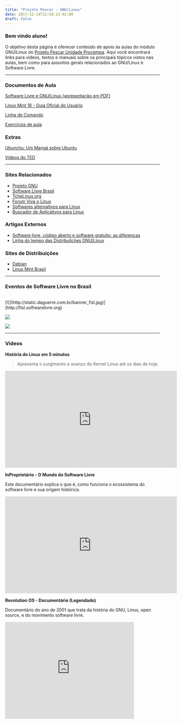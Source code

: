 ```yaml
---
title: "Projeto Pescar - GNU/Linux"
date: 2017-12-14T22:58:13-02:00
draft: false
---
```


### Bem vindo aluno!  <i class="big linux icon"></i>
O objetivo desta página é oferecer conteúdo de apoio às aulas do módulo GNU/Linux do [Projeto Pescar Unidade Procempa](http://www2.portoalegre.rs.gov.br/pescar). Aqui você encontrará links para vídeos, textos e manuais sobre os principais tópicos vistos nas aulas, bem como para assuntos gerais relacionados ao GNU/Linux e Software Livre.


----

### Documentos de Aula
<i class="file pdf outline icon"></i> [Software Livre e GNU/Linux (apresentação em PDF)](http://static.daguerre.com.br/Software_Livre_e_%20GNU_Linux.pdf)

<i class="file pdf outline icon"></i> [Linux Mint 18 - Guia Oficial do Usuário](https://www.linuxmint.com/documentation/user-guide/Cinnamon/portuguese_brazil_18.0.pdf)

<i class="file text outline icon"></i> [Linha de Comando](/pescar_cli)

<i class="file text outline icon"></i> [Exercícios de aula](pescar_exercicios)

### Extras
<i class="file text outline icon"></i> [Ubunchu: Um Mangá sobre Ubuntu](/pt/posts/2016-04-17_ubunchu/)

<i class="file video icon"></i> [Vídeos do TED](/ted_videos/)

----

### Sites Relacionados
* [Projeto GNU](http://www.gnu.org/philosophy/free-sw.pt-br.html)
* [Software Livre Brasil](http://softwarelivre.org/)
* [TcheLinux.org](http://tchelinux.org/)
* [Forum Viva o Linux](http://www.vivaolinux.com.br/)
* [Softwares alternativos para Linux](http://www.linuxalt.com/)
* [Buscador de Aplicativos para Linux](http://linuxappfinder.com/alternatives)

### Artigos Externos
* [Software livre, código aberto e software gratuito: as diferenças](http://www.infowester.com/freexopen.php)
* [Linha do tempo das Distribuilções GNU/Linux](http://futurist.se/gldt/)

### Sites de Distribuições
* [Debian](https://www.debian.org/index.pt.html)
* [Linux Mint Brasil](http://www.linuxmint.com.br)

----

### Eventos de Software Livre no Brasil
<br/>
[![](http://static.daguerre.com.br/banner_fisl.jpg)](http://fisl.softwarelivre.org)


[![](http://static.daguerre.com.br/banner_latinoware.jpg)](http://latinoware.org/)

[![](http://static.daguerre.com.br/banner_flisol.jpg)](https://flisol.info/FLISOL2017/Brasil)


----

### Vídeos

**História do Linux em 5 minutos**

>Apresenta o surgimento e avanço do Kernel Linux até os dias de hoje.

<iframe width="560" height="315" src="https://www.youtube.com/embed/oqHsiFeQK30" frameborder="0" allowfullscreen></iframe>


**InProprietário - O Mundo do Software Livre**

Este documentário explica o que é, como funciona o ecossistema do software livre e sua origem histórica.

<iframe width="560" height="315" src="https://www.youtube.com/embed/MKDn9quw5sc" frameborder="0" allowfullscreen></iframe>

**Revolution OS - Documentário (Legendado)**

 Documentário do ano de 2001 que trata da história do GNU, Linux, open source, e do movimento software livre.

<iframe width="420" height="315" src="https://www.youtube.com/embed/plMxWpXhqig" frameborder="0" allowfullscreen></iframe>
